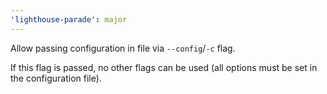 ```yaml
---
'lighthouse-parade': major
---
```


Allow passing configuration in file via `--config`/`-c` flag.

If this flag is passed, no other flags can be used (all options must be set in the configuration file).
